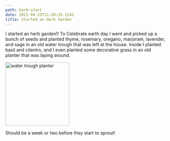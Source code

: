 ```yaml
---
path: herb-start
date: 2021-04-23T21:20:33.124Z
title: Started an Herb Garden
---
```

I started an herb garden!! To Celebrate earth day I went and picked up a bunch of seeds and planted thyme, rosemary, oregano, marjoram, lavender, and sage in an old water trough that was left at the house. Inside I planted basil and cilantro, and I even planted some decorative grass in an old planter that was laying around.

<img src="../../static/assets/51133362617_4a536df66c_o.jpg" alt="water trough planter" width="200" height="200" />

Should be a week or two before they start to sprout!